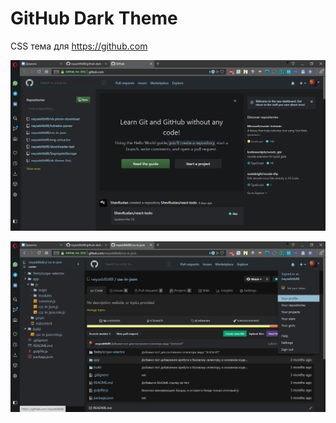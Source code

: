 # GitHub Dark Theme

CSS тема для https://github.com

![Скриншот 1](https://raw.githubusercontent.com/neyasbltb88/github-dark-theme/master/Screen/1.PNG "Скриншот 1")


![Скриншот 2](https://raw.githubusercontent.com/neyasbltb88/github-dark-theme/master/Screen/2.PNG "Скриншот 2")